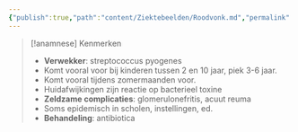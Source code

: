 ```yaml
---
{"publish":true,"path":"content/Ziektebeelden/Roodvonk.md","permalink":"/content/ziektebeelden/roodvonk/","title":"Roodvonk","tags":["Infectieziekten/Kinderziekten","Ziektebeeld"]}
---
```





> [!anamnese] Kenmerken
> - **Verwekker**: streptococcus pyogenes
> - Komt vooral voor bij kinderen tussen 2 en 10 jaar, piek 3-6 jaar.
> - Komt vooral tijdens zomermaanden voor.
> - Huidafwijkingen zijn reactie op bacterieel toxine
> - **Zeldzame complicaties**: glomerulonefritis, acuut reuma
> - Soms epidemisch in scholen, instellingen, ed.
> - **Behandeling**: antibiotica


